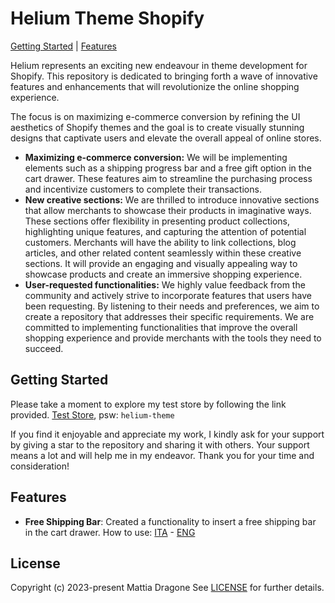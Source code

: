 # Helium Theme Shopify

[Getting Started](#GettingStarted) | [Features](#Features)

Helium represents an exciting new endeavour in theme development for Shopify. This repository is dedicated to bringing forth a wave of innovative features and enhancements that will revolutionize the online shopping experience.

The focus is on maximizing e-commerce conversion by refining the UI aesthetics of Shopify themes and the goal is to create visually stunning designs that captivate users and elevate the overall appeal of online stores.

- **Maximizing e-commerce conversion:** We will be implementing elements such as a shipping progress bar and a free gift option in the cart drawer. These features aim to streamline the purchasing process and incentivize customers to complete their transactions.
- **New creative sections:** We are thrilled to introduce innovative sections that allow merchants to showcase their products in imaginative ways. These sections offer flexibility in presenting product collections, highlighting unique features, and capturing the attention of potential customers. Merchants will have the ability to link collections, blog articles, and other related content seamlessly within these creative sections. It will provide an engaging and visually appealing way to showcase products and create an immersive shopping experience.
- **User-requested functionalities:** We highly value feedback from the community and actively strive to incorporate features that users have been requesting. By listening to their needs and preferences, we aim to create a repository that addresses their specific requirements. We are committed to implementing functionalities that improve the overall shopping experience and provide merchants with the tools they need to succeed.

## Getting Started
Please take a moment to explore my test store by following the link provided. [Test Store](https://helium-theme.myshopify.com/), psw: `helium-theme`

If you find it enjoyable and appreciate my work, I kindly ask for your support by giving a star to the repository and sharing it with others. Your support means a lot and will help me in my endeavor. Thank you for your time and consideration!

## Features
- **Free Shipping Bar**: Created a functionality to insert a free shipping bar in the cart drawer. How to use:  [ITA](./.github/FEATURES/01_free-shipping-bar/it_how-to-use.md) - [ENG](./.github/FEATURES/01_free-shipping-bar/en_how-to-use.md)

## License

Copyright (c) 2023-present Mattia Dragone See [LICENSE](/LICENSE.md) for further details.
